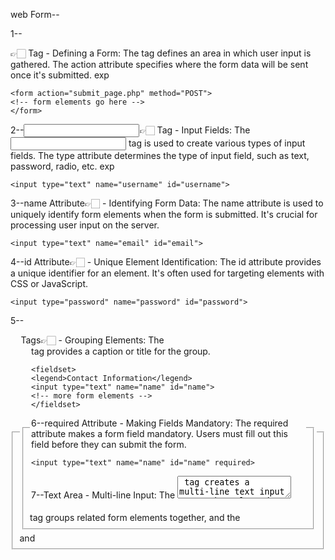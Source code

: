 
web Form--

1--<form>👉🏻 Tag - Defining a Form:
The <form> tag defines an area in which user input is gathered. The action attribute specifies where the form data will be sent once it's submitted.
exp

    <form action="submit_page.php" method="POST">
    <!-- form elements go here -->
    </form>

        
2--<input>👉🏻 Tag - Input Fields:
The <input> tag is used to create various types of input fields. The type attribute determines the type of input field, such as text, password, radio, etc.
exp
       
    <input type="text" name="username" id="username">

3--name Attribute👉🏻 - Identifying Form Data:
The name attribute is used to uniquely identify form elements when the form is submitted. It's crucial for processing user input on the server.

    <input type="text" name="email" id="email">

4--id Attribute👉🏻 - Unique Element Identification:
The id attribute provides a unique identifier for an element. It's often used for targeting elements with CSS or JavaScript.

    <input type="password" name="password" id="password">

5--<fieldset> and <legend> Tags👉🏻 - Grouping Elements:
The <fieldset> tag groups related form elements together, and the <legend> tag provides a caption or title for the group.

    <fieldset>
    <legend>Contact Information</legend>
    <input type="text" name="name" id="name">
    <!-- more form elements -->
    </fieldset>

6--required Attribute - Making Fields Mandatory:
The required attribute makes a form field mandatory. Users must fill out this field before they can submit the form.
   
    <input type="text" name="name" id="name" required>

7--Text Area - Multi-line Input:
The <textarea> tag creates a multi-line text input area. The cols and rows attributes define its dimensions.

    <textarea name="address" id="address" cols="30" rows="4"></textarea>
    
8--Email Input - Validating Email:
The type="email" attribute in an <input> tag helps browsers validate the entered text as an email address.

    <input type="email" name="email" id="email">
    
9--Number Input - Numeric Input:
The type="number" attribute creates an input field for numeric values. It may include additional attributes like min and max.

    <input type="number" name="age" id="age" min="0" max="120">
    
10--Dropdown Select - Selecting Options:
The <select> tag creates a dropdown menu. Each option is defined with an <option> tag. The value attribute specifies the value sent to the server.

    <select name="country" id="country">
    <option value="USA">United States</option>
    <option value="UK">United Kingdom</option>
    </select>

11--Date Input - Selecting Dates:
The type="date" attribute in an <input> tag provides a date picker for selecting dates.

    <input type="date" name="birthdate" id="birthdate">
    
12--Password Input - Secure Text Input:
The type="password" attribute in an <input> tag masks the entered text for security (e.g., passwords).

    <input type="password" name="password" id="password">

13--Submit Button - Form Submission:
The <input> tag with type="submit" creates a button that submits the form data to the server.

    <input type="submit" value="Submit">






